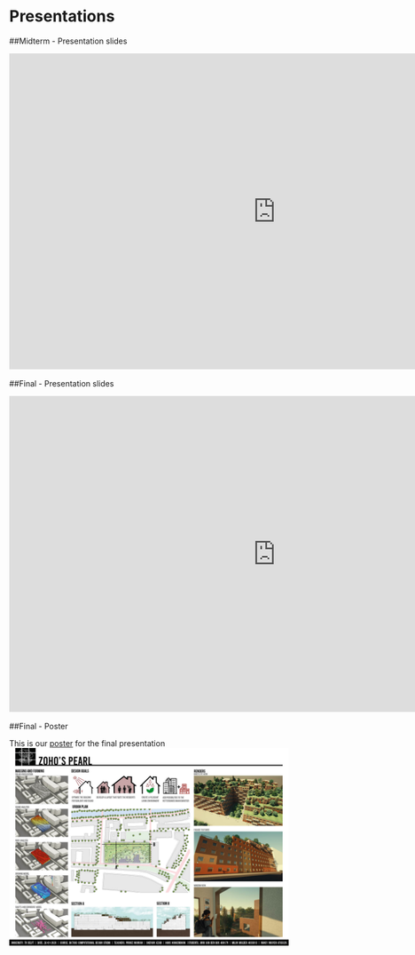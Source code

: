 # Presentations

##Midterm - Presentation slides

<iframe src="https://docs.google.com/presentation/d/e/2PACX-1vSN6hk0Z62QxkixFpPtN6y760fylGLLWgUMm9-Aw-ATkZYTLtDJRmb-ibB1CM32Oq29FB0Bz5QgBude/embed?start=true&loop=true&delayms=3000" frameborder="0" width="960" height="569" allowfullscreen="true" mozallowfullscreen="true" webkitallowfullscreen="true"></iframe>

##Final - Presentation slides

<iframe src="https://docs.google.com/presentation/d/e/2PACX-1vRMhpJfZovUaXd71OmJ8upGI8ZcMIgndCMSQkXa3Y5l9uq7U-6l-lW4tqpNP83pWz1cIGb_LcK6c1Gg/embed?start=true&loop=true&delayms=3000" frameborder="0" width="960" height="569" allowfullscreen="true" mozallowfullscreen="true" webkitallowfullscreen="true"></iframe>

##Final - Poster

This is our [poster](../img/overige/Poster.jpg) for the final presentation
![Final poster](../img/overige/Poster.jpg)